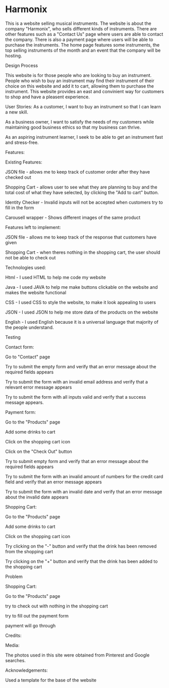 # Harmonix
This is a website selling musical instruments. The website is about the company "Harmonix", who sells different kinds of instruments. There are other features such as a "Contact Us" page where users are able to contact the company. There is also a payment page where users will be able to purchase the instruments. The home page features some instruments, the top selling instruments of the month and an event that the company will be hosting.


Design Process

This website is for those people who are looking to buy an instrument. People who wish to buy an instrument may find their instrument of their choice on this website and add it to cart, allowing them to purchase the instrument. This website provides an east and convinient way for customers to shop and have a pleasent experience. 


User Stories:
As a customer, I want to buy an instrument so that I can learn a new skill.

As a business owner, I want to satisfy the needs of my customers while maintaining good business ethics so that my business can thrive.

As an aspiring instrument learner, I seek to be able to get an instrument fast and stress-free.


Features:

Existing Features:

JSON file - allows me to keep track of customer order after they have checked out

Shopping Cart - allows user to see what they are planning to buy and the total cost of what they have selected, by clicking the "Add to cart" button.

Identity Checker - Invalid inputs will not be accepted when customers try to fill in the form

Carousell wrapper - Shows different images of the same product


Features left to implement:

JSON file - allows me to keep track of the response that customers have given

Shopping Cart - when theres nothing in the shopping cart, the user should not be able to check out


Technologies used:

Html - I used HTML to help me code my website

Java - I used JAVA to help me make buttons clickable on the website and makes the website functional

CSS - I used CSS to style the website, to make it look appealing to users

JSON - I used JSON to help me store data of the products on the website

English - I used English because it is a universal language that majority of the people understand.


Testing

Contact form:

Go to "Contact" page

Try to submit the empty form and verify that an error message about the required fields appears

Try to submit the form with an invalid email address and verify that a relevant error message appears

Try to submit the form with all inputs valid and verify that a success message appears.

Payment form:

Go to the "Products" page

Add some drinks to cart

Click on the shopping cart icon

Click on the "Check Out" button

Try to submit empty form and verify that an error message about the required fields appears

Try to submit the form with an invalid amount of numbers for the credit card field and verify that an error message appears

Try to submit the form with an invalid date and verify that an error message about the invalid date appears

Shopping Cart:

Go to the "Products" page

Add some drinks to cart

Click on the shopping cart icon

Try clicking on the "-" button and verify that the drink has been removed from the shopping cart

Try clicking on the "+" button and verify that the drink has been added to the shopping cart

Problem

Shopping Cart:

Go to the "Products" page

try to check out with nothing in the shopping cart

try to fill out the payment form

payment will go through

Credits:

Media:

The photos used in this site were obtained from Pinterest and Google searches.

Acknowledgements:

Used a template for the base of the website
